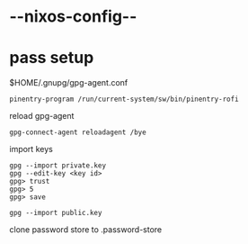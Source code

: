 # --nixos-config--

# pass setup

$HOME/.gnupg/gpg-agent.conf

```
pinentry-program /run/current-system/sw/bin/pinentry-rofi
```

reload gpg-agent

```
gpg-connect-agent reloadagent /bye
```

import keys

```
gpg --import private.key
gpg --edit-key <key id>
gpg> trust
gpg> 5
gpg> save

gpg --import public.key
```

clone password store to .password-store
